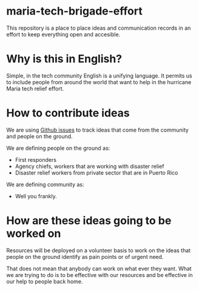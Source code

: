 # maria-tech-brigade-effort
This repository is a place to place ideas and communication records in an effort to keep everything open and accesible.

# Why is this in English?

Simple, in the tech community English is a unifying language. It permits us to include people from around the world that want to help in the hurricane Maria tech relief effort.

# How to contribute ideas

We are using [Github issues](https://help.github.com/articles/creating-an-issue/) to track ideas that come from the community and people on the ground.

We are defining people on the ground as:

* First responders
* Agency chiefs, workers that are working with disaster relief
* Disaster relief workers from private sector that are in Puerto Rico

We are defining community as:

* Well you frankly.

# How are these ideas going to be worked on

Resources will be deployed on a volunteer basis to work on the ideas that people on the ground identify as pain points or of urgent need.

That does not mean that anybody can work on what ever they want. What we are trying to do is to be effective with our resources and be effective in our help to people back home.


